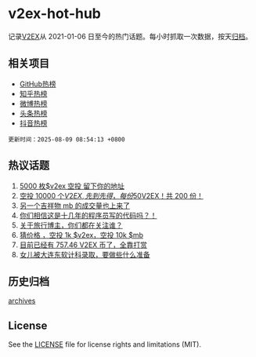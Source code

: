 # v2ex-hot-hub

 记录[V2EX](https://www.v2ex.com/)从 2021-01-06 日至今的热门话题。每小时抓取一次数据，按天[归档](archives)。
 
 ## 相关项目

- [GitHub热榜](https://github.com/lonnyzhang423/github-hot-hub)
- [知乎热榜](https://github.com/lonnyzhang423/zhihu-hot-hub)
- [微博热榜](https://github.com/lonnyzhang423/weibo-hot-hub)
- [头条热榜](https://github.com/lonnyzhang423/toutiao-hot-hub)
- [抖音热榜](https://github.com/lonnyzhang423/douyin-hot-hub)


 `更新时间：2025-08-09 08:54:13 +0800`

## 热议话题

1. [5000 枚$v2ex 空投 留下你的地址](https://www.v2ex.com/t/1151092)
1. [空投 10000 个$V2EX,先到先得，每份 50$V2EX！共 200 份！](https://www.v2ex.com/t/1151128)
1. [另一个吉祥物 mb 的成交量也上来了](https://www.v2ex.com/t/1151031)
1. [你们相信这是十几年的程序员写的代码吗？！](https://www.v2ex.com/t/1150932)
1. [关于旅行博主，你们都在关注谁？](https://www.v2ex.com/t/1150933)
1. [猜价格 ，空投 1k $v2ex，空投 10k $mb](https://www.v2ex.com/t/1151114)
1. [目前已经有 757.46 V2EX 币了，全靠打赏](https://www.v2ex.com/t/1150892)
1. [女儿被大连东软计科录取，要做些什么准备](https://www.v2ex.com/t/1151009)

## 历史归档

[archives](archives)

## License

See the [LICENSE](LICENSE) file for license rights and limitations (MIT).
